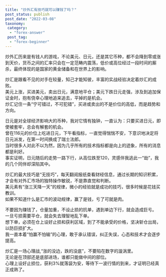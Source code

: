 ```yaml
---
title: "炒外汇有技巧就可以赚钱了吗？"
post_status: publish
post_date: "2022-03-08"
taxonomy:
 category: 
  - "forex-answer"
 post_tag: 
  - "forex-beginner"
---
```


炒外汇历来是有钱人的游戏，不论美元、日元，还是其它币种，都不会降到零或涨到天价，货币之间的汇率只会在一定范畴内震荡，低价或高位经过一段时间的厮杀，最终体现的是国家的黄金储备和在世界上的影响。  

炒汇是跟看不见的对手在较量，知己才能知彼，丰富的实战经验决定着炒汇的成败。  
美元上涨，买进美元，卖出日元，满意地平仓；美元下跌日元走强，涉及到追加保证金时，抱有侥幸心理地追来追去，平掉的是机会。  
炒汇记住一条“宁可错过，不可犯错”，买进或卖出的不是价位的高低，而是趋势和方向。  

日元是对全球经济影响大的币种，我对它情有独钟，一直认为：只要买进日元，即使被套牢，总会有解套的机会。  
曾在116元的价位上吃进日元，下午看指标，一直觉得惴惴不安，下意识地决定将日元派发，在第一时间换成了瑞士法郎。  
当时很多人对此不以为然，因为几乎所有的技术指标都是向上的迹象，所有的消息都是利好。  
事实证明，日元随后的走势一路下行，从高位跌至120，灵感伴我逃此一“劫”，我的几个同伴却深陷其中。  

炒汇的最大技巧是“无技巧”，每天翻阅报纸查看财经信息，通过长期的知识积累，才会有对外汇市场的独特操作敏锐，不是靠直觉和判断。  
美元素有“涨三天降一天”的规律，微小的经验就是成功的技巧，很多时候是花钱买教训。  
如果不知道什么是汇市的波动规律，赢了是钱，亏了可就是肉。  

不要因为赚钱了，仓量加重，不设止损的抗单，遇到单边下行，就会造成巨亏。  
一旦亏损需要平仓，就会失去理智地乱下单。  
想下单，必须在仓上设好止损和获利区域，到了不能承受的价格，坚决斩仓出局，以防巨损扩大。  
我一直本着“怕赢不怕输”的心理，敢于承认错误，纠正失误，心态和技术才会逐步提高。  

炒汇是一场心理战,“涨的没边，跌的没底”，不要陷在数字的漩涡里。  
无论是在顶部还是底部进场，谁都只能做中间的部位。  
心理上设好止损位，获利3%就落袋为安，等待下一波行情的到来，才证明已经真正成熟了。
